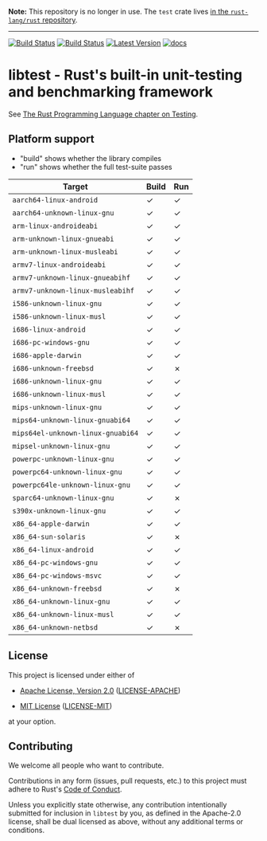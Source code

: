 **Note:** This repository is no longer in use. The `test` crate lives [in the `rust-lang/rust` repository](https://github.com/rust-lang/rust/tree/master/library/test).

---

[![Build Status](https://travis-ci.com/rust-lang/libtest.svg?branch=master)](https://travis-ci.com/rust-lang/libtest) [![Build Status](https://dev.azure.com/rust-lang/libtest/_apis/build/status/libtest-CI?branchName=master)](https://dev.azure.com/rust-lang/libtest/_build/latest?definitionId=1&branchName=master) [![Latest Version]][crates.io] [![docs]][docs.rs]

libtest - Rust's built-in unit-testing and benchmarking framework
===

See [The Rust Programming Language chapter on
Testing](https://doc.rust-lang.org/book/ch11-00-testing.html).

## Platform support

* "build" shows whether the library compiles
* "run" shows whether the full test-suite passes

| Target                            | Build | Run |
|-----------------------------------|-------|-----|
| `aarch64-linux-android`           | ✓     | ✓   |
| `aarch64-unknown-linux-gnu`       | ✓     | ✓   |
| `arm-linux-androideabi`           | ✓     | ✓   |
| `arm-unknown-linux-gnueabi`       | ✓     | ✓   |
| `arm-unknown-linux-musleabi`      | ✓     | ✓   |
| `armv7-linux-androideabi`         | ✓     | ✓   |
| `armv7-unknown-linux-gnueabihf`   | ✓     | ✓   |
| `armv7-unknown-linux-musleabihf`  | ✓     | ✓   |
| `i586-unknown-linux-gnu`          | ✓     | ✓   |
| `i586-unknown-linux-musl`         | ✓     | ✓   |
| `i686-linux-android`              | ✓     | ✓   |
| `i686-pc-windows-gnu`             | ✓     | ✓   |
| `i686-apple-darwin`               | ✓     | ✓   |
| `i686-unknown-freebsd`            | ✓     | ✗   |
| `i686-unknown-linux-gnu`          | ✓     | ✓   |
| `i686-unknown-linux-musl`         | ✓     | ✓   |
| `mips-unknown-linux-gnu`          | ✓     | ✓   |
| `mips64-unknown-linux-gnuabi64`   | ✓     | ✓   |
| `mips64el-unknown-linux-gnuabi64` | ✓     | ✓   |
| `mipsel-unknown-linux-gnu`        | ✓     | ✓   |
| `powerpc-unknown-linux-gnu`       | ✓     | ✓   |
| `powerpc64-unknown-linux-gnu`     | ✓     | ✓   |
| `powerpc64le-unknown-linux-gnu`   | ✓     | ✓   |
| `sparc64-unknown-linux-gnu`       | ✓     | ✗   |
| `s390x-unknown-linux-gnu`         | ✓     | ✓   |
| `x86_64-apple-darwin`             | ✓     | ✓   |
| `x86_64-sun-solaris`              | ✓     | ✗   |
| `x86_64-linux-android`            | ✓     | ✓   |
| `x86_64-pc-windows-gnu`           | ✓     | ✓   |
| `x86_64-pc-windows-msvc`          | ✓     | ✓   |
| `x86_64-unknown-freebsd`          | ✓     | ✗   |
| `x86_64-unknown-linux-gnu`        | ✓     | ✓   |
| `x86_64-unknown-linux-musl`       | ✓     | ✓   |
| `x86_64-unknown-netbsd`           | ✓     | ✗   |

## License

This project is licensed under either of

* [Apache License, Version 2.0](http://www.apache.org/licenses/LICENSE-2.0)
  ([LICENSE-APACHE](LICENSE-APACHE))

* [MIT License](http://opensource.org/licenses/MIT)
  ([LICENSE-MIT](LICENSE-MIT))

at your option.

## Contributing

We welcome all people who want to contribute.

Contributions in any form (issues, pull requests, etc.) to this project
must adhere to Rust's [Code of Conduct].

Unless you explicitly state otherwise, any contribution intentionally submitted
for inclusion in `libtest` by you, as defined in the Apache-2.0 license, shall
be dual licensed as above, without any additional terms or conditions.

[Code of Conduct]: https://www.rust-lang.org/en-US/conduct.html
[Latest Version]: https://img.shields.io/crates/v/libtest.svg
[crates.io]: https://crates.io/crates/libtest
[docs]: https://docs.rs/libtest/badge.svg
[docs.rs]: https://docs.rs/libtest/
